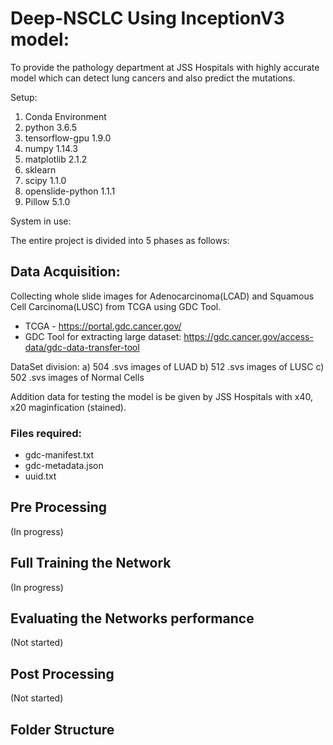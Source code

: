 # Deep-NSCLC Using InceptionV3 model:

To provide the pathology department at JSS Hospitals with highly accurate model which can detect lung cancers and also predict the mutations.

Setup:
1. Conda Environment
2. python 3.6.5
3. tensorflow-gpu 1.9.0
4. numpy 1.14.3
5. matplotlib 2.1.2
6. sklearn
7. scipy 1.1.0
8. openslide-python 1.1.1
9. Pillow 5.1.0

System in use:


The entire project is divided into 5 phases as follows:

## Data Acquisition:
Collecting whole slide images for Adenocarcinoma(LCAD) and Squamous Cell Carcinoma(LUSC) from TCGA using GDC Tool.

- TCGA - https://portal.gdc.cancer.gov/
- GDC Tool for extracting large dataset:  https://gdc.cancer.gov/access-data/gdc-data-transfer-tool

DataSet division:
a) 504 .svs images of LUAD
b) 512 .svs images of LUSC
c) 502 .svs images of Normal Cells

Addition data for testing the model is be given by JSS Hospitals with x40, x20 maginfication (stained).

### Files required:
- gdc-manifest.txt
- gdc-metadata.json
- uuid.txt

## Pre Processing
(In progress)

## Full Training the Network
(In progress)

## Evaluating the Networks performance
(Not started)

## Post Processing
(Not started)

## Folder Structure
